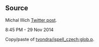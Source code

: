 Source
------

Michal Illich [Twitter post](https://twitter.com/michalillich/status/538780731749965824/photo/1).

8:45 PM - 29 Nov 2014

Copy/paste of [tvondra/ispell_czech:glob.p](https://github.com/tvondra/ispell_czech/blob/master/glob.p).
